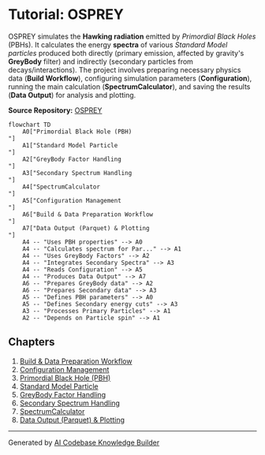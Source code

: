 # Tutorial: OSPREY

OSPREY simulates the **Hawking radiation** emitted by *Primordial Black Holes* (PBHs).
It calculates the energy **spectra** of various *Standard Model particles* produced both directly (primary emission, affected by gravity's **GreyBody** filter) and indirectly (secondary particles from decays/interactions).
The project involves preparing necessary physics data (**Build Workflow**), configuring simulation parameters (**Configuration**), running the main calculation (**SpectrumCalculator**), and saving the results (**Data Output**) for analysis and plotting.


**Source Repository:** [OSPREY](https://github.com/Axect/OSPREY)

```mermaid
flowchart TD
    A0["Primordial Black Hole (PBH)
"]
    A1["Standard Model Particle
"]
    A2["GreyBody Factor Handling
"]
    A3["Secondary Spectrum Handling
"]
    A4["SpectrumCalculator
"]
    A5["Configuration Management
"]
    A6["Build & Data Preparation Workflow
"]
    A7["Data Output (Parquet) & Plotting
"]
    A4 -- "Uses PBH properties" --> A0
    A4 -- "Calculates spectrum for Par..." --> A1
    A4 -- "Uses GreyBody Factors" --> A2
    A4 -- "Integrates Secondary Spectra" --> A3
    A4 -- "Reads Configuration" --> A5
    A4 -- "Produces Data Output" --> A7
    A6 -- "Prepares GreyBody data" --> A2
    A6 -- "Prepares Secondary data" --> A3
    A5 -- "Defines PBH parameters" --> A0
    A5 -- "Defines Secondary energy cuts" --> A3
    A3 -- "Processes Primary Particles" --> A1
    A2 -- "Depends on Particle spin" --> A1
```

## Chapters

1. [Build & Data Preparation Workflow
](01_build___data_preparation_workflow_.html)
2. [Configuration Management
](02_configuration_management_.html)
3. [Primordial Black Hole (PBH)
](03_primordial_black_hole__pbh__.html)
4. [Standard Model Particle
](04_standard_model_particle_.html)
5. [GreyBody Factor Handling
](05_greybody_factor_handling_.html)
6. [Secondary Spectrum Handling
](06_secondary_spectrum_handling_.html)
7. [SpectrumCalculator
](07_spectrumcalculator_.html)
8. [Data Output (Parquet) & Plotting
](08_data_output__parquet____plotting_.html)


---

Generated by [AI Codebase Knowledge Builder](https://github.com/The-Pocket/Tutorial-Codebase-Knowledge)
